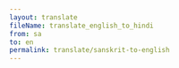 ```yaml
--- 
layout: translate 
fileName: translate_english_to_hindi 
from: sa
to: en 
permalink: translate/sanskrit-to-english
---
```

